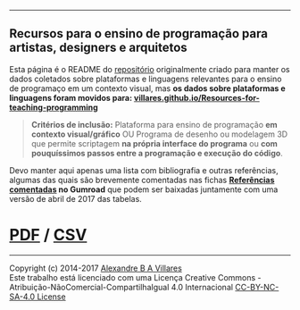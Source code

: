 ----

## Recursos para o ensino de programação para artistas, designers e arquitetos

Esta página é o README do [repositório](https://github.com/villares/Recursos-para-o-ensino-de-programacao) originalmente criado para manter os dados coletados sobre plataformas e linguagens relevantes para o ensino de programaço em um contexto visual, mas **os dados sobre plataformas e linguagens foram movidos para: [villares.github.io/Resources-for-teaching-programming]( https://villares.github.io/Resources-for-teaching-programming/)**
> **Critérios de inclusão:** Plataforma para ensino de programação **em contexto visual/gráfico**  OU Programa de desenho ou modelagem 3D que permite scriptagem **na própria interface do programa** ou **com pouquíssimos passos entre a programação e execução do código**.

Devo manter aqui apenas uma lista com bibliografia e outras referências, algumas das quais são brevemente comentadas nas fichas **[Referências comentadas](http://gumroad.com/l/LrVZ) no Gumroad** que podem ser baixadas juntamente com uma versão de abril de 2017 das tabelas.

# [PDF](http://gumroad.com/l/LrVZ) / [CSV](https://raw.githubusercontent.com/villares/Recursos-para-o-ensino-de-programacao/master/Bibliografia%20e%20referências.csv)

----
Copyright (c) 2014-2017 [Alexandre B A Villares](https://abav.lugaralgum.com)<br/>
Este trabalho está licenciado com uma Licença Creative Commons - Atribuição-NãoComercial-CompartilhaIgual 4.0 Internacional [CC-BY-NC-SA-4.0 License](https://creativecommons.org/licenses/by-nc-sa/4.0/)
